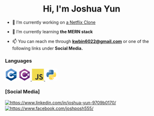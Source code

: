 <h1 align="center">Hi, I'm Joshua Yun</h1>

- 🔭 I’m currently working on [a Netflix Clone](https://github.com/fizzyjosh555/yourflix)

- 🌱 I’m currently learning **the MERN stack**

- 📫 You can reach me through **kwbin6022@gmail.com** or one of the following links under **Social Media.**

<h3 align="left">Languages</h3>
<p align="left"> <a href="https://github.com/fizzyjosh555"><img src="https://raw.githubusercontent.com/devicons/devicon/master/icons/cplusplus/cplusplus-original.svg" alt="cplusplus" width="40" height="40"/></a>
<a href="https://github.com/fizzyjosh555"><img src="https://raw.githubusercontent.com/devicons/devicon/master/icons/csharp/csharp-original.svg" alt="csharp" width="40" height="40"/> </a>
<a href="https://github.com/fizzyjosh555"><img src="https://raw.githubusercontent.com/devicons/devicon/master/icons/javascript/javascript-original.svg" alt="javascript" width="40" height="40"/> </a>
<a href="https://github.com/fizzyjosh555"><img src="https://raw.githubusercontent.com/devicons/devicon/master/icons/python/python-original.svg" alt="python" width="40" height="40"/> </a>
<h3 align="left">[Social Media]</h3>
<a href="https://www.linkedin.com/in/joshua-yun-9709b0170/" target="blank"><img align="center" src="https://upload.wikimedia.org/wikipedia/commons/thumb/e/e9/Linkedin_icon.svg/1200px-Linkedin_icon.svg.png" alt="https://www.linkedin.com/in/joshua-yun-9709b0170/" height="37" width="40" /></a>
<a href="https://fb.com/joshposh555/" target="blank"><img align="center" src="https://i.pinimg.com/originals/b3/26/b5/b326b5f8d23cd1e0f18df4c9265416f7.png" alt="https://www.facebook.com/joshposh555/" height="53" width="53" /></a>
